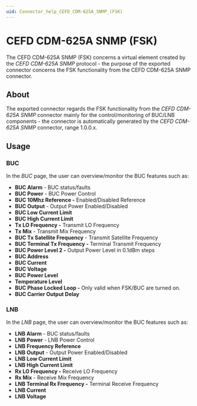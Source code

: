 ```yaml
---
uid: Connector_help_CEFD_CDM-625A_SNMP_(FSK)
---
```


# CEFD CDM-625A SNMP (FSK)

The CEFD CDM-625A SNMP (FSK) concerns a virtual element created by the *CEFD CDM-625A SNMP* protocol - the purpose of the exported connector concerns the FSK functionality from the CEFD CDM-625A SNMP connector.

## About

The exported connector regards the FSK functionality from the *CEFD CDM-625A SNMP* connector mainly for the control/monitoring of BUC/LNB components - the connector is automatically generated by the *CEFD CDM-625A SNMP* connector, range 1.0.0.x.

## Usage

### BUC

In the *BUC* page, the user can overview/monitor the BUC features such as:

- **BUC Alarm** - BUC status/faults
- **BUC Power** - BUC Power Control
- **BUC 10Mhz Reference -** Enabled/Disabled Reference
- **BUC Output** - Output Power Enabled/Disabled
- **BUC Low Current Limit**
- **BUC High Current Limit**
- **Tx LO Frequency -** Transmit LO Frequency
- **Tx Mix** - Transmit Mix Frequency
- **BUC Tx Satellite Frequency** - Transmit Satellite Frequency
- **BUC Terminal Tx Frequency -** Terminal Transmit Frequency
- **BUC Power Level 2 -** Output Power Level in 0.1dBm steps
- **BUC Address**
- **BUC Current**
- **BUC Voltage**
- **BUC Power Level**
- **Temperature Level**
- **BUC Phase Locked Loop -** Only valid when FSK/BUC are turned on.
- **BUC Carrier Output Delay**

### LNB

In the *LNB* page, the user can overview/monitor the BUC features such as:

- **LNB Alarm** - BUC status/faults
- **LNB** **Power** - LNB Power Control
- **LNB** **Frequency Reference**
- **LNB** **Output** - Output Power Enabled/Disabled
- **LNB** **Low Current Limit**
- **LNB** **High Current Limit**
- **Rx LO Frequency -** Receive LO Frequency
- **Rx Mix** - Receive Mix Frequency
- **LNB Terminal Rx Frequency -** Terminal Receive Frequency
- **LNB Current**
- **LNB Voltage**
